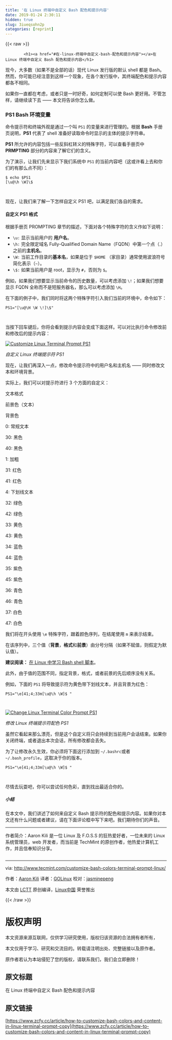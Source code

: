 ```yaml
---
title: '在 Linux 终端中自定义 Bash 配色和提示内容' 
date: 2019-01-24 2:30:11
hidden: true
slug: 3iueqsohn2p
categories: [reprint]
---
```


{{< raw >}}

            <h1><a href="#在-linux-终端中自定义-bash-配色和提示内容"></a>在 Linux 终端中自定义 Bash 配色和提示内容</h1>
<p>现今，大多数（如果不是全部的话）现代 Linux 发行版的默认 shell 都是 Bash。然而，你可能已经注意到这样一个现象，在各个发行版中，其终端配色和提示内容都各不相同。</p>
<p>如果你一直都在考虑，或者只是一时好奇，如何定制可以使 Bash 更好用。不管怎样，请继续读下去 —— 本文将告诉你怎么做。</p>
<h3><a href="#ps1-bash-环境变量"></a>PS1 Bash 环境变量</h3>
<p>命令提示符和终端外观是通过一个叫 <code>PS1</code> 的变量来进行管理的。根据 <strong>Bash</strong> 手册页说明，<strong>PS1</strong> 代表了 shell 准备好读取命令时显示的主体的提示字符串。</p>
<p><strong>PS1</strong> 所允许的内容包括一些反斜杠转义的特殊字符，可以查看手册页中 <strong>PRMPTING</strong> 部分的内容来了解它们的含义。</p>
<p>为了演示，让我们先来显示下我们系统中 <code>PS1</code> 的当前内容吧（这或许看上去和你们的有那么点不同）：</p>
<pre><code class="hljs shell"><span class="hljs-meta">$</span><span class="bash"> <span class="hljs-built_in">echo</span> <span class="hljs-variable">$PS1</span></span>
[\u@\h \W]\$

</code></pre><p>现在，让我们来了解一下怎样自定义 PS1 吧，以满足我们各自的需求。</p>
<h4><a href="#自定义-ps1-格式"></a>自定义 PS1 格式</h4>
<p>根据手册页 PROMPTING 章节的描述，下面对各个特殊字符的含义作如下说明：</p>
<ul>
<li><code>\u:</code> 显示当前用户的 <strong>用户名</strong>。</li>
<li><code>\h:</code> 完全限定域名 Fully-Qualified Domain Name（FQDN）中第一个点（.）之前的<strong>主机名</strong>。</li>
<li><code>\W:</code> 当前工作目录的<strong>基本名</strong>，如果是位于 <code>$HOME</code> （家目录）通常使用波浪符号简化表示（<code>~</code>）。</li>
<li><code>\$:</code> 如果当前用户是 root，显示为 <code>#</code>，否则为 <code>$</code>。</li>
</ul>
<p>例如，如果我们想要显示当前命令的历史数量，可以考虑添加 <code>\!</code>；如果我们想要显示 FQDN 全称而不是短服务器名，那么可以考虑添加 <code>\H</code>。</p>
<p>在下面的例子中，我们同时将这两个特殊字符引入我们当前的环境中，命令如下：</p>
<pre><code class="hljs taggerscript">PS1="[<span class="hljs-symbol">\u</span>@<span class="hljs-symbol">\H</span> <span class="hljs-symbol">\W</span> <span class="hljs-symbol">\!</span>]<span class="hljs-symbol">\$</span>"

</code></pre><p>当按下回车键后，你将会看到提示内容会变成下面这样。可以对比执行命令修改前和修改后的提示内容：</p>
<p><a href="http://www.tecmint.com/wp-content/uploads/2017/01/Customize-Linux-Terminal-Prompt.png"><img src="https://p1.ssl.qhimg.com/t0119424b4413241965.png" alt="Customize Linux Terminal Prompt PS1"></a></p>
<p><em>自定义 Linux 终端提示符 PS1</em></p>
<p>现在，让我们再深入一点，修改命令提示符中的用户名和主机名 —— 同时修改文本和环境背景。</p>
<p>实际上，我们可以对提示符进行 3 个方面的自定义：</p>
<p>文本格式</p>
<p>前景色（文本）</p>
<p>背景色</p>
<p>0: 常规文本</p>
<p>30: 黑色</p>
<p>40: 黑色</p>
<p>1: 加粗</p>
<p>31: 红色</p>
<p>41: 红色</p>
<p>4: 下划线文本</p>
<p>32: 绿色</p>
<p>42: 绿色</p>
<p>33: 黄色</p>
<p>43: 黄色</p>
<p>34: 蓝色</p>
<p>44: 蓝色</p>
<p>35: 紫色</p>
<p>45: 紫色</p>
<p>36: 青色</p>
<p>46: 青色</p>
<p>37: 白色</p>
<p>47: 白色</p>
<p>我们将在开头使用 <code>\e</code> 特殊字符，跟着颜色序列，在结尾使用 <code>m</code> 来表示结束。</p>
<p>在该序列中，三个值（<strong>背景</strong>，<strong>格式</strong>和<strong>前景</strong>）由分号分隔（如果不赋值，则假定为默认值）。</p>
<p><strong>建议阅读：</strong> <a href="http://www.tecmint.com/category/bash-shell/">在 Linux 中学习 Bash shell 脚本</a>。</p>
<p>此外，由于值的范围不同，指定背景，格式，或者前景的先后顺序没有关系。</p>
<p>例如，下面的 <code>PS1</code> 将导致提示符为黄色带下划线文本，并且背景为红色：</p>
<pre><code class="hljs taggerscript">PS1="<span class="hljs-symbol">\e</span>[41;4;33m[<span class="hljs-symbol">\u</span>@<span class="hljs-symbol">\h</span> <span class="hljs-symbol">\W</span>]$ "

</code></pre><p><a href="http://www.tecmint.com/wp-content/uploads/2017/01/Change-Linux-Terminal-Color-Prompt.png"><img src="https://p2.ssl.qhimg.com/t014363375b6ac8ae9d.png" alt="Change Linux Terminal Color Prompt PS1"></a></p>
<p><em>修改 Linux 终端提示符配色 PS1</em></p>
<p>虽然它看起来那么漂亮，但是这个自定义将只会持续到当前用户会话结束。如果你关闭终端，或者退出本次会话，所有修改都会丢失。</p>
<p>为了让修改永久生效，你必须将下面这行添加到 <code>~/.bashrc</code>或者 <code>~/.bash_profile</code>，这取决于你的版本。</p>
<pre><code class="hljs taggerscript">PS1="<span class="hljs-symbol">\e</span>[41;4;33m[<span class="hljs-symbol">\u</span>@<span class="hljs-symbol">\h</span> <span class="hljs-symbol">\W</span>]$ "

</code></pre><p>尽情去玩耍吧，你可以尝试任何色彩，直到找出最适合你的。</p>
<h5><a href="#小结"></a>小结</h5>
<p>在本文中，我们讲述了如何来自定义 Bash 提示符的配色和提示内容。如果你对本文还有什么问题或者建议，请在下面评论框中写下来吧。我们期待你们的声音。</p>
<hr>
<p>作者简介：Aaron Kili 是一位 Linux 及 F.O.S.S 的狂热爱好者，一位未来的 Linux 系统管理员，web 开发者，而当前是 TechMint 的原创作者，他热爱计算机工作，并且信奉知识分享。</p>
<p><a href="https://camo.githubusercontent.com/c56210a89c1f1555fd748aa5722cec3bfc322710/687474703a2f2f312e67726176617461722e636f6d2f6176617461722f34653434346162363131633762386337626362373665353864326538326165303f733d31323826643d626c616e6b26723d67"><img src="https://p1.ssl.qhimg.com/t018ca12cf421b83234.jpg" alt=""></a></p>
<hr>
<p>via: <a href="http://www.tecmint.com/customize-bash-colors-terminal-prompt-linux/">http://www.tecmint.com/customize-bash-colors-terminal-prompt-linux/</a></p>
<p>作者：<a href="http://www.tecmint.com/author/aaronkili/">Aaron Kili</a> 译者：<a href="https://github.com/GOLinux">GOLinux</a> 校对：<a href="https://github.com/jasminepeng">jasminepeng</a></p>
<p>本文由 <a href="https://github.com/LCTT/TranslateProject">LCTT</a> 原创编译，<a href="https://linux.cn/">Linux中国</a> 荣誉推出</p>

          
{{< /raw >}}

# 版权声明
本文资源来源互联网，仅供学习研究使用，版权归该资源的合法拥有者所有，

本文仅用于学习、研究和交流目的。转载请注明出处、完整链接以及原作者。

原作者若认为本站侵犯了您的版权，请联系我们，我们会立即删除！

## 原文标题
在 Linux 终端中自定义 Bash 配色和提示内容

## 原文链接
[https://www.zcfy.cc/article/how-to-customize-bash-colors-and-content-in-linux-terminal-prompt-copy](https://www.zcfy.cc/article/how-to-customize-bash-colors-and-content-in-linux-terminal-prompt-copy)

